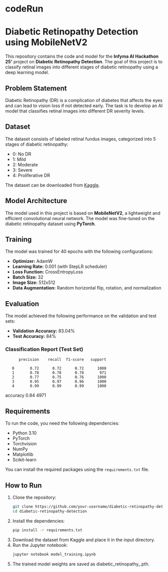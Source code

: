 # codeRun
# Diabetic Retinopathy Detection using MobileNetV2

This repository contains the code and model for the **Infyma AI Hackathon 25'** project on **Diabetic Retinopathy Detection**. The goal of this project is to classify retinal images into different stages of diabetic retinopathy using a deep learning model.

## Problem Statement
Diabetic Retinopathy (DR) is a complication of diabetes that affects the eyes and can lead to vision loss if not detected early. The task is to develop an AI model that classifies retinal images into different DR severity levels.

## Dataset
The dataset consists of labeled retinal fundus images, categorized into 5 stages of diabetic retinopathy:
- 0: No DR
- 1: Mild
- 2: Moderate
- 3: Severe
- 4: Proliferative DR

The dataset can be downloaded from [Kaggle](https://www.kaggle.com/datasets/kushagratandon12/diabetic-retingent-by-balanced/data).

## Model Architecture
The model used in this project is based on **MobileNetV2**, a lightweight and efficient convolutional neural network. The model was fine-tuned on the diabetic retinopathy dataset using **PyTorch**.

## Training
The model was trained for 40 epochs with the following configurations:
- **Optimizer:** AdamW
- **Learning Rate:** 0.001 (with StepLR scheduler)
- **Loss Function:** CrossEntropyLoss
- **Batch Size:** 32
- **Image Size:** 512x512
- **Data Augmentation:** Random horizontal flip, rotation, and normalization

## Evaluation
The model achieved the following performance on the validation and test sets:
- **Validation Accuracy:** 83.04%
- **Test Accuracy:** 84%

### Classification Report (Test Set)
          precision    recall  f1-score   support

       0       0.72      0.72      0.72      1000
       1       0.78      0.78      0.78       971
       2       0.77      0.75      0.76      1000
       3       0.95      0.97      0.96      1000
       4       0.99      0.99      0.99      1000

accuracy                           0.84      4971

## Requirements
To run the code, you need the following dependencies:
- Python 3.10
- PyTorch
- Torchvision
- NumPy
- Matplotlib
- Scikit-learn

You can install the required packages using the `requirements.txt` file.

## How to Run
1. Clone the repository:
   ```bash
   git clone https://github.com/your-username/diabetic-retinopathy-detection.git
   cd diabetic-retinopathy-detection
2. Install the dependencies:
   ```bash
   pip install -r requirements.txt
3. Download the dataset from Kaggle and place it in the input directory.
4. Run the Jupyter notebook:
   ```bash
   jupyter notebook model_training.ipynb
5. The trained model weights are saved as diabetic_retinopathy_.pth.
   
